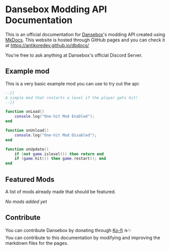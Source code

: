 # Dansebox Modding API Documentation
This is an official documentation for [Dansebox](https://antikore.itch.io/dansebox)'s modding API created using [MkDocs](https://www.mkdocs.org/). This website is hosted through GitHub pages and you can check it at https://antikoredev.github.io/dbdocs/

You're free to ask anything at Dansebox's official Discord Server.

## Example mod
This is a very basic example mod you can use to try out the api:
```lua
--[[
A simple mod that restarts a level if the player gets hit!
--]]

function onLoad()
	console.log("One-hit Mod Enabled");
end

function onUnload()
	console.log("One-hit Mod Disabled");
end

function onUpdate()
	if (not game.islevel()) then return end
	if (game.hit()) then game.restart(); end
end
```

## Featured Mods
A list of mods already made that should be featured.

*No mods added yet*

## Contribute
You can contribute Dansebox by donating through [Ko-fi](https://ko-fi.com/antikore) ☕✨<br>
You can contribute to this documentation by modifying and improving the markdown files for the pages.
